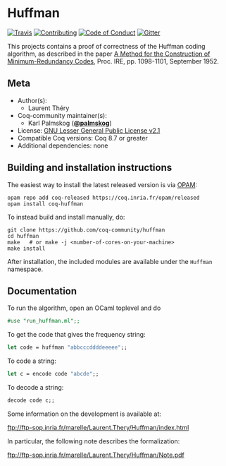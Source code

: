 # Huffman

[![Travis][travis-shield]][travis-link]
[![Contributing][contributing-shield]][contributing-link]
[![Code of Conduct][conduct-shield]][conduct-link]
[![Gitter][gitter-shield]][gitter-link]

[travis-shield]: https://travis-ci.com/coq-community/huffman.svg?branch=master
[travis-link]: https://travis-ci.com/coq-community/huffman/builds

[contributing-shield]: https://img.shields.io/badge/contributions-welcome-%23f7931e.svg
[contributing-link]: https://github.com/coq-community/manifesto/blob/master/CONTRIBUTING.md

[conduct-shield]: https://img.shields.io/badge/%E2%9D%A4-code%20of%20conduct-%23f15a24.svg
[conduct-link]: https://github.com/coq-community/manifesto/blob/master/CODE_OF_CONDUCT.md

[gitter-shield]: https://img.shields.io/badge/chat-on%20gitter-%23c1272d.svg
[gitter-link]: https://gitter.im/coq-community/Lobby

This projects contains a proof of correctness of the Huffman coding
algorithm, as described in the paper
[A Method for the Construction of Minimum-Redundancy Codes][paper],
Proc. IRE, pp. 1098-1101, September 1952.

[paper]: http://compression.ru/download/articles/huff/huffman_1952_minimum-redundancy-codes.pdf


## Meta

- Author(s):
  - Laurent Théry
- Coq-community maintainer(s):
  - Karl Palmskog ([**@palmskog**](https://github.com/palmskog))
- License: [GNU Lesser General Public License v2.1](LICENSE)
- Compatible Coq versions: Coq 8.7 or greater
- Additional dependencies: none

## Building and installation instructions

The easiest way to install the latest released version is via
[OPAM](https://opam.ocaml.org/doc/Install.html):

```shell
opam repo add coq-released https://coq.inria.fr/opam/released
opam install coq-huffman
```

To instead build and install manually, do:

``` shell
git clone https://github.com/coq-community/huffman
cd huffman
make   # or make -j <number-of-cores-on-your-machine>
make install
```

After installation, the included modules are available under
the `Huffman` namespace.

## Documentation
  
To run the algorithm, open an OCaml toplevel and do
```ocaml
#use "run_huffman.ml";;
```

To get the code that gives the frequency string:  
```ocaml
let code = huffman "abbcccddddeeeee";;
```

To code a string:
```ocaml
let c = encode code "abcde";;
```

To decode a string:
```ocaml
decode code c;;
```

Some information on the development is available at:

ftp://ftp-sop.inria.fr/marelle/Laurent.Thery/Huffman/index.html

In particular, the following note describes the formalization:

ftp://ftp-sop.inria.fr/marelle/Laurent.Thery/Huffman/Note.pdf

